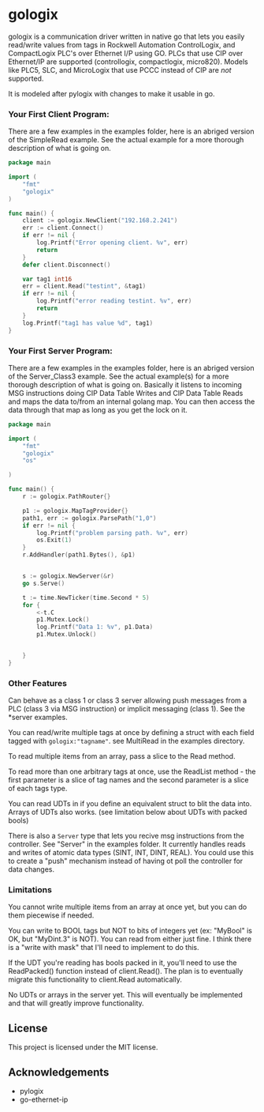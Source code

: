 # gologix

gologix is a communication driver written in native go that lets you easily read/write values from tags in Rockwell Automation ControlLogix, and CompactLogix PLC's over Ethernet I/P using GO.  PLCs that use CIP over Ethernet/IP are supported (controllogix, compactlogix, micro820).  Models like PLC5, SLC, and MicroLogix that use PCCC instead of CIP are *not* supported.

It is modeled after pylogix with changes to make it usable in go.

### Your First Client Program:

There are a few examples in the examples folder, here is an abriged version of the SimpleRead example.  See the actual example for a more thorough description of what is going on.

```go
package main

import (
	"fmt"
	"gologix"
)

func main() {
	client := gologix.NewClient("192.168.2.241")
	err := client.Connect()
	if err != nil {
		log.Printf("Error opening client. %v", err)
		return
	}
	defer client.Disconnect()

	var tag1 int16
	err = client.Read("testint", &tag1)
	if err != nil {
		log.Printf("error reading testint. %v", err)
        return
	}
	log.Printf("tag1 has value %d", tag1)
}

```

### Your First Server Program:

There are a few examples in the examples folder, here is an abriged version of the Server_Class3 example.  See the actual example(s) for a more thorough description of what is going on.  Basically it listens to incoming MSG instructions doing CIP Data Table Writes and CIP Data Table Reads and maps the data to/from an internal golang map.  You can then access the data through that map as long as you get the lock on it.

```go
package main

import (
	"fmt"
	"gologix"
	"os"

)

func main() {
	r := gologix.PathRouter{}

	p1 := gologix.MapTagProvider{}
	path1, err := gologix.ParsePath("1,0")
	if err != nil {
		log.Printf("problem parsing path. %v", err)
		os.Exit(1)
	}
	r.AddHandler(path1.Bytes(), &p1)


	s := gologix.NewServer(&r)
	go s.Serve()

	t := time.NewTicker(time.Second * 5)
	for {
		<-t.C
		p1.Mutex.Lock()
		log.Printf("Data 1: %v", p1.Data)
		p1.Mutex.Unlock()


	}
}

```


### Other Features

Can behave as a class 1 or class 3 server allowing push messages from a PLC (class 3 via MSG instruction) or implicit messaging (class 1).  See the *server examples.

You can read/write multiple tags at once by defining a struct with each field tagged with `gologix:"tagname"`.  see MultiRead in the examples directory.

To read multiple items from an array, pass a slice to the Read method.

To read more than one arbitrary tags at once, use the ReadList method - the first parameter is a slice of tag names and the second parameter is a slice of each tags type.

You can read UDTs in if you define an equivalent struct to blit the data into. Arrays of UDTs also works. (see limitation below about UDTs with packed bools)


There is also a ```Server``` type that lets you recive msg instructions from the controller.  See "Server" in the examples folder.  It currently handles reads and writes of atomic data types (SINT, INT, DINT, REAL).  You could use this to create a "push" mechanism instead of having ot poll the controller for data changes.

### Limitations

You cannot write multiple items from an array at once yet, but you can do them piecewise if needed.

You can write to BOOL tags but NOT to bits of integers yet (ex: "MyBool" is OK, but "MyDint.3" is NOT).  You can read from either just fine.  I think there is a "write with mask" that I'll need to implement to do this.

If the UDT you're reading has bools packed in it, you'll need to use the ReadPacked() function instead of client.Read().  The plan is to eventually migrate this functionality to client.Read automatically.

No UDTs or arrays in the server yet.  This will eventually be implemented and that will greatly improve functionality.

## License

This project is licensed under the MIT license.

## Acknowledgements

* pylogix
* go-ethernet-ip
